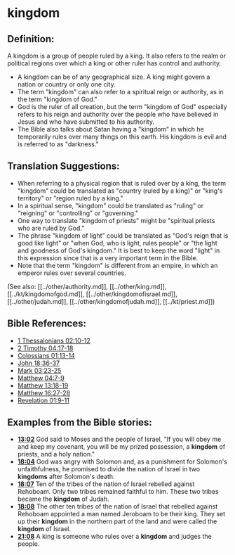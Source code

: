 # kingdom #

## Definition: ##

A kingdom is a group of people ruled by a king. It also refers to the realm or political regions over which a king or other ruler has control and authority.

* A kingdom can be of any geographical size. A king might govern a nation or country or only one city.
* The term "kingdom" can also refer to a spiritual reign or authority, as in the term "kingdom of God."
* God is the ruler of all creation, but the term "kingdom of God" especially refers to his reign and authority over the people who have believed in Jesus and who have submitted to his authority.
* The Bible also talks about Satan having a "kingdom" in which he temporarily rules over many things on this earth. His kingdom is evil and is referred to as "darkness."

## Translation Suggestions: ##

* When referring to a physical region that is ruled over by a king, the term "kingdom" could be translated as "country (ruled by a king)" or "king's territory" or "region ruled by a king."
* In a spiritual sense, "kingdom" could be translated as "ruling" or "reigning" or "controlling" or "governing."
* One way to translate "kingdom of priests" might be "spiritual priests who are ruled by God."
* The phrase "kingdom of light" could be translated as "God's reign that is good like light" or "when God, who is light, rules people" or "the light and goodness of God's kingdom." It is best to keep the word "light" in this expression since that is a very important term in the Bible.
* Note that the term "kingdom" is different from an empire, in which an emperor rules over several countries.

(See also: [[../other/authority.md]], [[../other/king.md]], [[../kt/kingdomofgod.md]], [[../other/kingdomofisrael.md]], [[../other/judah.md]], [[../other/kingdomofjudah.md]], [[../kt/priest.md]])

## Bible References: ##

* [1 Thessalonians 02:10-12](en/tn/1th/help/02/10)
* [2 Timothy 04:17-18](en/tn/2ti/help/04/17)
* [Colossians 01:13-14](en/tn/col/help/01/13)
* [John 18:36-37](en/tn/jhn/help/18/36)
* [Mark 03:23-25](en/tn/mrk/help/03/23)
* [Matthew 04:7-9](en/tn/mat/help/04/07)
* [Matthew 13:18-19](en/tn/mat/help/13/18)
* [Matthew 16:27-28](en/tn/mat/help/16/27)
* [Revelation 01:9-11](en/tn/rev/help/01/09)

## Examples from the Bible stories: ##

* __[13:02](en/tn/obs/help/13/02)__ God said to Moses and the people of Israel, "If you will obey me and keep my covenant, you will be my prized possession, a __kingdom__  of priests, and a holy nation."
* __[18:04](en/tn/obs/help/18/04)__ God was angry with Solomon and, as a punishment for Solomon's unfaithfulness, he promised to divide the nation of Israel in two __kingdoms__  after Solomon's death.
* __[18:07](en/tn/obs/help/18/07)__ Ten of the tribes of the nation of Israel rebelled against Rehoboam. Only two tribes remained faithful to him. These two tribes became the __kingdom__  of Judah.
* __[18:08](en/tn/obs/help/18/08)__ The other ten tribes of the nation of Israel that rebelled against Rehoboam appointed a man named Jeroboam to be their king. They set up their __kingdom__  in the northern part of the land and were called the __kingdom__  of Israel.
* __[21:08](en/tn/obs/help/21/08)__ A king is someone who rules over a __kingdom__  and judges the people.